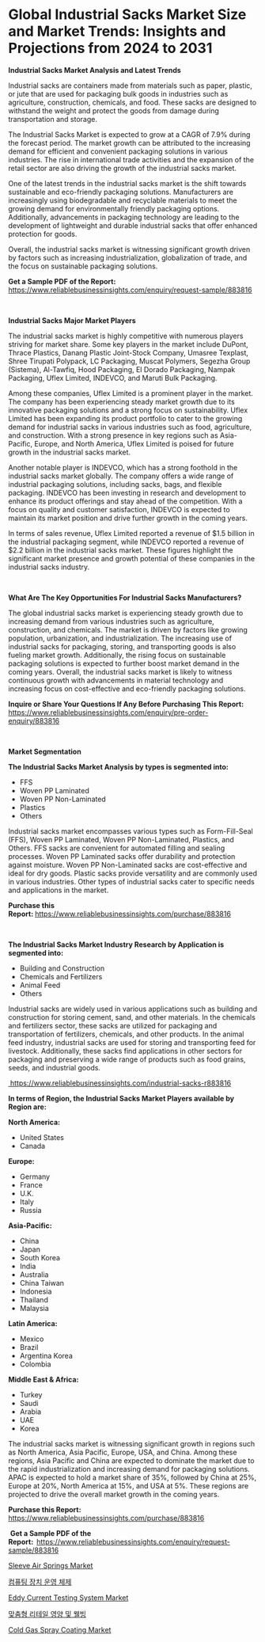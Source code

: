 <p><h1>Global Industrial Sacks Market Size and Market Trends: Insights and Projections from 2024 to 2031</h1></p><p><strong>Industrial Sacks Market Analysis and Latest Trends</strong></p>
<p><p>Industrial sacks are containers made from materials such as paper, plastic, or jute that are used for packaging bulk goods in industries such as agriculture, construction, chemicals, and food. These sacks are designed to withstand the weight and protect the goods from damage during transportation and storage.</p><p>The Industrial Sacks Market is expected to grow at a CAGR of 7.9% during the forecast period. The market growth can be attributed to the increasing demand for efficient and convenient packaging solutions in various industries. The rise in international trade activities and the expansion of the retail sector are also driving the growth of the industrial sacks market.</p><p>One of the latest trends in the industrial sacks market is the shift towards sustainable and eco-friendly packaging solutions. Manufacturers are increasingly using biodegradable and recyclable materials to meet the growing demand for environmentally friendly packaging options. Additionally, advancements in packaging technology are leading to the development of lightweight and durable industrial sacks that offer enhanced protection for goods.</p><p>Overall, the industrial sacks market is witnessing significant growth driven by factors such as increasing industrialization, globalization of trade, and the focus on sustainable packaging solutions.</p></p>
<p><strong>Get a Sample PDF of the Report:&nbsp;</strong> <a href="https://www.reliablebusinessinsights.com/enquiry/request-sample/883816">https://www.reliablebusinessinsights.com/enquiry/request-sample/883816</a></p>
<p>&nbsp;</p>
<p><strong>Industrial Sacks Major Market Players</strong></p>
<p><p>The industrial sacks market is highly competitive with numerous players striving for market share. Some key players in the market include DuPont, Thrace Plastics, Danang Plastic Joint-Stock Company, Umasree Texplast, Shree Tirupati Polypack, LC Packaging, Muscat Polymers, Segezha Group (Sistema), Al-Tawfiq, Hood Packaging, El Dorado Packaging, Nampak Packaging, Uflex Limited, INDEVCO, and Maruti Bulk Packaging.</p><p>Among these companies, Uflex Limited is a prominent player in the market. The company has been experiencing steady market growth due to its innovative packaging solutions and a strong focus on sustainability. Uflex Limited has been expanding its product portfolio to cater to the growing demand for industrial sacks in various industries such as food, agriculture, and construction. With a strong presence in key regions such as Asia-Pacific, Europe, and North America, Uflex Limited is poised for future growth in the industrial sacks market.</p><p>Another notable player is INDEVCO, which has a strong foothold in the industrial sacks market globally. The company offers a wide range of industrial packaging solutions, including sacks, bags, and flexible packaging. INDEVCO has been investing in research and development to enhance its product offerings and stay ahead of the competition. With a focus on quality and customer satisfaction, INDEVCO is expected to maintain its market position and drive further growth in the coming years.</p><p>In terms of sales revenue, Uflex Limited reported a revenue of $1.5 billion in the industrial packaging segment, while INDEVCO reported a revenue of $2.2 billion in the industrial sacks market. These figures highlight the significant market presence and growth potential of these companies in the industrial sacks industry.</p></p>
<p>&nbsp;</p>
<p><strong>What Are The Key Opportunities For Industrial Sacks Manufacturers?</strong></p>
<p><p>The global industrial sacks market is experiencing steady growth due to increasing demand from various industries such as agriculture, construction, and chemicals. The market is driven by factors like growing population, urbanization, and industrialization. The increasing use of industrial sacks for packaging, storing, and transporting goods is also fueling market growth. Additionally, the rising focus on sustainable packaging solutions is expected to further boost market demand in the coming years. Overall, the industrial sacks market is likely to witness continuous growth with advancements in material technology and increasing focus on cost-effective and eco-friendly packaging solutions.</p></p>
<p><strong>Inquire or Share Your Questions If Any Before Purchasing This Report:</strong> <a href="https://www.reliablebusinessinsights.com/enquiry/pre-order-enquiry/883816">https://www.reliablebusinessinsights.com/enquiry/pre-order-enquiry/883816</a></p>
<p>&nbsp;</p>
<p><strong>Market Segmentation</strong></p>
<p><strong>The Industrial Sacks Market Analysis by types is segmented into:</strong></p>
<p><ul><li>FFS</li><li>Woven PP Laminated</li><li>Woven PP Non-Laminated</li><li>Plastics</li><li>Others</li></ul></p>
<p><p>Industrial sacks market encompasses various types such as Form-Fill-Seal (FFS), Woven PP Laminated, Woven PP Non-Laminated, Plastics, and Others. FFS sacks are convenient for automated filling and sealing processes. Woven PP Laminated sacks offer durability and protection against moisture. Woven PP Non-Laminated sacks are cost-effective and ideal for dry goods. Plastic sacks provide versatility and are commonly used in various industries. Other types of industrial sacks cater to specific needs and applications in the market.</p></p>
<p><strong>Purchase this Report:&nbsp;</strong><a href="https://www.reliablebusinessinsights.com/purchase/883816">https://www.reliablebusinessinsights.com/purchase/883816</a></p>
<p>&nbsp;</p>
<p><strong>The Industrial Sacks Market Industry Research by Application is segmented into:</strong></p>
<p><ul><li>Building and Construction</li><li>Chemicals and Fertilizers</li><li>Animal Feed</li><li>Others</li></ul></p>
<p><p>Industrial sacks are widely used in various applications such as building and construction for storing cement, sand, and other materials. In the chemicals and fertilizers sector, these sacks are utilized for packaging and transportation of fertilizers, chemicals, and other products. In the animal feed industry, industrial sacks are used for storing and transporting feed for livestock. Additionally, these sacks find applications in other sectors for packaging and preserving a wide range of products such as food grains, seeds, and industrial goods.</p></p>
<p><a href="https://www.reliablebusinessinsights.com/industrial-sacks-r883816">&nbsp;https://www.reliablebusinessinsights.com/industrial-sacks-r883816</a></p>
<p><strong>In terms of Region, the Industrial Sacks Market Players available by Region are:</strong></p>
<p>
    <p> <strong> North America: </strong>
        <ul>
            <li>United States</li>
            <li>Canada</li>
        </ul>
        </p> 
    <p> <strong> Europe: </strong>
        <ul>
            <li>Germany</li>
            <li>France</li>
            <li>U.K.</li>
            <li>Italy</li>
            <li>Russia</li>
        </ul>
        </p> 
    <p> <strong> Asia-Pacific: </strong>
        <ul>
            <li>China</li>
            <li>Japan</li>
            <li>South Korea</li>
            <li>India</li>
            <li>Australia</li>
            <li>China Taiwan</li>
            <li>Indonesia</li>
            <li>Thailand</li>
            <li>Malaysia</li>
        </ul>
        </p> 
    <p> <strong> Latin America: </strong>
        <ul>
            <li>Mexico</li>
            <li>Brazil</li>
            <li>Argentina Korea</li>
            <li>Colombia</li>
        </ul>
        </p> 
    <p> <strong> Middle East & Africa: </strong>
        <ul>
            <li>Turkey</li>
            <li>Saudi</li>
            <li>Arabia</li>
            <li>UAE</li>
            <li>Korea</li>
        </ul>
    </p>
    </p>
<p><p>The industrial sacks market is witnessing significant growth in regions such as North America, Asia Pacific, Europe, USA, and China. Among these regions, Asia Pacific and China are expected to dominate the market due to the rapid industrialization and increasing demand for packaging solutions. APAC is expected to hold a market share of 35%, followed by China at 25%, Europe at 20%, North America at 15%, and USA at 5%. These regions are projected to drive the overall market growth in the coming years.</p></p>
<p><strong>Purchase this Report: </strong><a href="https://www.reliablebusinessinsights.com/purchase/883816">https://www.reliablebusinessinsights.com/purchase/883816</a></p>
<p>&nbsp;<strong>Get a Sample PDF of the Report:&nbsp;&nbsp;</strong><a href="https://www.reliablebusinessinsights.com/enquiry/request-sample/883816">https://www.reliablebusinessinsights.com/enquiry/request-sample/883816</a></p>
<p><strong></strong></p>
<p><p><a href="https://medium.com/@kirstencharrison82024/global-sleeve-air-springs-market-size-and-market-trends-analysis-by-regional-outlook-competitive-268105d7efff">Sleeve Air Springs Market</a></p><p><a href="https://github.com/joannescott9078/Market-Research-Report-List-2/blob/main/609606883357.md">컴퓨팅 장치 운영 체제</a></p><p><a href="https://medium.com/@chadlabadie2023/eddy-current-testing-system-market-outlook-complete-industry-analysis-2024-to-2031-a1a4a9d02f76">Eddy Current Testing System Market</a></p><p><a href="https://github.com/TrevorKruvalis5678/Market-Research-Report-List-3/blob/main/870486383356.md">맞춤형 리테일 영양 및 웰빙</a></p><p><a href="https://medium.com/@kein87623/cold-gas-spray-coating-industry-analysis-report-its-market-size-share-trends-by-application-97b70a34b1cb">Cold Gas Spray Coating Market</a></p></p>